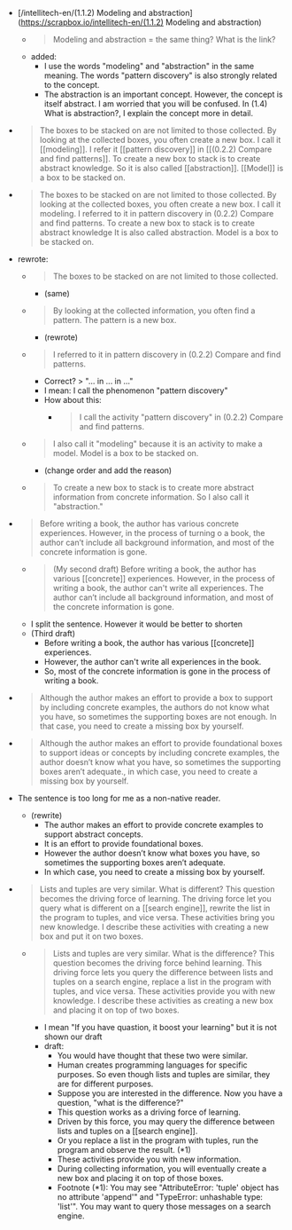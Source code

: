
- [/intellitech-en/(1.1.2) Modeling and abstraction](https://scrapbox.io/intellitech-en/(1.1.2) Modeling and abstraction)
    - > Modeling and abstraction = the same thing? What is the link?
    - added:
        - I use the words "modeling" and "abstraction" in the same meaning. The words "pattern discovery" is also strongly related to the concept.
        - The abstraction is an important concept. However, the concept is itself abstract. I am worried that you will be confused. In (1.4) What is abstraction?, I explain the concept more in detail.

- > The boxes to be stacked on are not limited to those collected. By looking at the collected boxes, you often create a new box. I call it [[modeling]]. I refer it [[pattern discovery]] in [[(0.2.2) Compare and find patterns]]. To create a new box to stack is to create abstract knowledge. So it is also called [[abstraction]]. [[Model]] is a box to be stacked on.
- >  The boxes to be stacked on are not limited to those collected. By looking at the collected boxes, you often create a new box. I call it modeling. I referred to it in pattern discovery in (0.2.2) Compare and find patterns. To create a new box to stack is to create abstract knowledge It is also called abstraction. Model is a box to be stacked on.
- rewrote:
    - > The boxes to be stacked on are not limited to those collected.
        - (same)
    - > By looking at the collected information, you often find a pattern. The pattern is a new box.
        - (rewrote)
    - > I referred to it in pattern discovery in (0.2.2) Compare and find patterns.
        - Correct? > "... in ... in ..."
        - I mean: I call the phenomenon "pattern discovery"
        - How about this:
            - >  I call the activity "pattern discovery" in  (0.2.2) Compare and find patterns.
    - > I also call it "modeling" because it is an activity to make a model. Model is a box to be stacked on.
        - (change order and add the reason)
    - > To create a new box to stack is to create more abstract information from concrete information. So I also call it "abstraction."

- > Before writing a book, the author has various concrete experiences. However, in the process of turning o a book, the author can’t include all background information, and most of the concrete information is gone.
    - > (My second draft) Before writing a book, the author has various [[concrete]] experiences. However, in the process of writing a book, the author can't write all experiences. The author can’t include all background information, and most of the concrete information is gone.
    - I split the sentence. However it would be better to shorten
    - (Third draft)
        - Before writing a book, the author has various [[concrete]] experiences.
        - However, the author can't write all experiences in the book.
        - So, most of the concrete information is gone in the process of writing a book.


- > Although the author makes an effort to provide a box to support by including concrete examples, the authors do not know what you have, so sometimes the supporting boxes are not enough. In that case, you need to create a missing box by yourself.
- > Although the author makes an effort to provide foundational boxes to support ideas or concepts by including concrete examples, the author doesn’t know what you have, so sometimes the supporting boxes aren’t  adequate., in which case, you need to create a missing box by yourself.
- The sentence is too long for me as a non-native reader.
    - (rewrite)
        - The author makes an effort to provide concrete examples to support abstract concepts.
        - It is an effort to provide foundational boxes.
        - However the author doesn’t know what boxes you have, so sometimes the supporting boxes aren’t adequate.
        - In which case, you need to create a missing box by yourself.

- > Lists and tuples are very similar. What is different? This question becomes the driving force of learning. The driving force let you query what is different on a [[search engine]], rewrite the list in the program to tuples, and vice versa. These activities bring you new knowledge. I describe these activities with creating a new box and put it on two boxes.
    - >  Lists and tuples are very similar. What is the difference? This question becomes the driving force behind learning. This driving force lets you query the difference between lists and tuples  on a search engine, replace a list in the program with tuples, and vice versa. These activities provide you with new knowledge. I describe these activities as creating a new box and placing it on top of two boxes.
        - I mean "If you have quastion, it boost your learning" but it is not shown our draft
        - draft:
            - You would have thought that these two were similar.
            - Human creates programming languages for specific purposes. So even though lists and tuples are similar, they are for different purposes.
            - Suppose you are interested in the difference. Now you have a question, "what is the difference?"
            - This question works as a driving force of learning.
            - Driven by this force, you may query the difference between lists and tuples on a [[search engine]].
            - Or you replace a list in the program with tuples, run the program and observe the result. (*1)
            - These activities provide you with new information.
            - During collecting information, you will eventually create a new box and placing it on top of those boxes.
            - Footnote (*1): You may see "AttributeError: 'tuple' object has no attribute 'append'" and "TypeError: unhashable type: 'list'". You may want to query those messages on a search engine.
